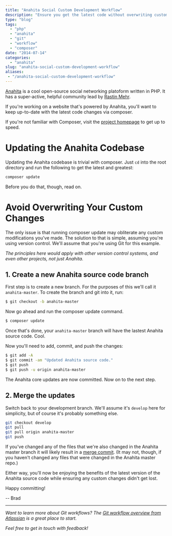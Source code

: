 ```yaml
---
title: "Anahita Social Custom Development Workflow"
description: "Ensure you get the latest code without overwriting custom core changes."
type: "blog"
tags:
  - "php"
  - "anahita"
  - "git"
  - "workflow"
  - "composer"
date: "2014-07-14"
categories:
  - "anahita"
slug: "anahita-social-custom-development-workflow"
aliases:
 - "/anahita-social-custom-development-workflow"
---
```


[Anahita](http://getanahita.com) is a cool open-source social networking platoform written in PHP. It has a super-active, helpful community lead by [Rastin Mehr](http://www.getanahita.com/people/rastin).

If you're working on a website that's powered by Anahita, you'll want to keep up-to-date with the latest code changes via composer.

If you're not familiar with Composer, visit the [project homepage](//getcomposer.org) to get up to speed.

# Updating the Anahita Codebase

Updating the Anahita codebase is trivial with composer. Just `cd` into the root directory and run the following to get the latest and greatest:

```bash
composer update
```

Before you do that, though, read on.


# Avoid Overwriting Your Custom Changes

The only issue is that running composer update may obliterate any custom modifications you've made. The solution to that is simple, assuming you're using version control. We'll assume that you're using Git for this example.

*The principles here would apply with other version control systems, and even other projects, not just Anahita.*


## 1. Create a new Anahita source code branch
First step is to create a new branch. For the purposes of this we'll call it `anahita-master`. To create the branch and git into it, run:

```bash
$ git checkout -b anahita-master
```

Now go ahead and run the composer update command.

```bash
$ composer update
```

Once that's done, your `anahita-master` branch will have the lastest Anahita source code. Cool.

Now you'll need to add, commit, and push the changes:

```bash
$ git add -A
$ git commit -am "Updated Anahita source code."
$ git push
$ git push -u origin anahita-master
```

The Anahita core updates are now committed. Now on to the next step.

## 2. Merge the updates

Switch back to your development branch. We'll assume it's `develop` here for simplicity, but of course it's probably something else.

```bash
git checkout develop
git pull
git pull origin anahita-master
git push
```

If you've changed any of the files that we're also changed in the Anahita master branch it will likely result in a [merge commit](http://git-scm.com/book/en/Git-Branching-Basic-Branching-and-Merging). (It may not, though, if you haven't changed any files that were changed in the Anahita master repo.)

Either way, you'll now be enjoying the benefits of the latest version of the Anahita source code while ensuring any custom changes didn't get lost.

Happy committing!

-- Brad

-----

*Want to learn more about Git workflows? The [Git workflow overview from Atlassian](https://www.atlassian.com/git/workflows#!workflow-feature-branch) is a great place to start.*

*Feel free to get in touch with feedback!*
